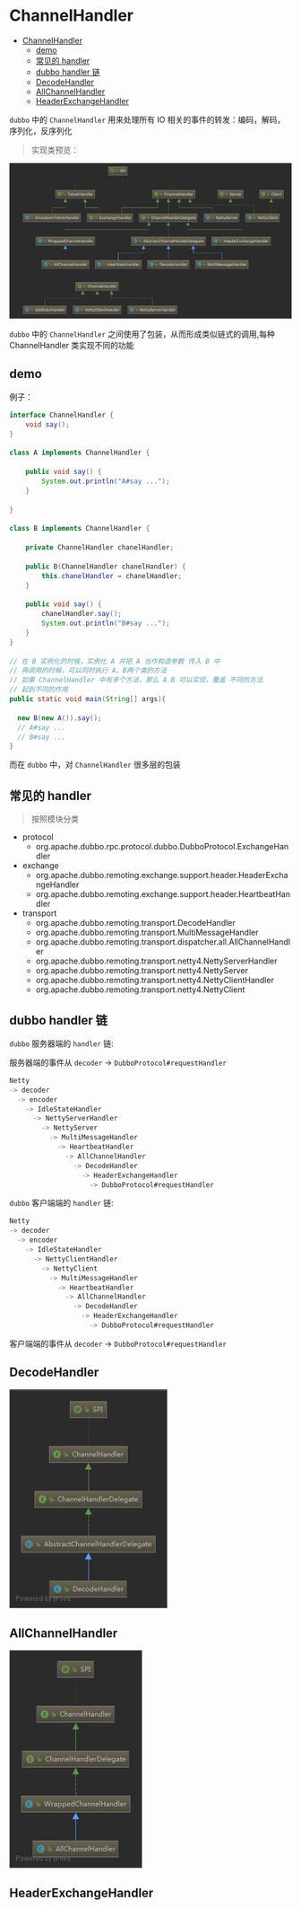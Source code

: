 # ChannelHandler

- [ChannelHandler](#channelhandler)
  - [demo](#demo)
  - [常见的 handler](#%E5%B8%B8%E8%A7%81%E7%9A%84-handler)
  - [dubbo handler 链](#dubbo-handler-%E9%93%BE)
  - [DecodeHandler](#decodehandler)
  - [AllChannelHandler](#allchannelhandler)
  - [HeaderExchangeHandler](#headerexchangehandler)

`dubbo` 中的 `ChannelHandler` 用来处理所有 IO 相关的事件的转发：编码，解码，序列化，反序列化

> 实现类预览：

![ChannelHandler](images/dubbo-channel-handler-all.png)

`dubbo` 中的 `ChannelHandler` 之间使用了包装，从而形成类似链式的调用,每种 ChannelHandler 类实现不同的功能

## demo

例子：

```java
interface ChannelHandler {
    void say();
}

class A implements ChannelHandler {

    public void say() {
        System.out.println("A#say ...");
    }

}

class B implements ChannelHandler {

    private ChannelHandler chanelHandler;

    public B(ChannelHandler chanelHandler) {
        this.chanelHandler = chanelHandler;
    }

    public void say() {
        chanelHandler.say();
        System.out.println("B#say ...");
    }
}

// 在 B 实例化的时候，实例化 A 并把 A 当作构造参数 传入 B 中
// 再调用的时候，可以同时执行 A，B两个类的方法
// 如果 ChannelHandler 中有多个方法，那么 A B 可以实现，覆盖 不同的方法
// 起到不同的作用
public static void main(String[] args){

  new B(new A()).say();
  // A#say ...
  // B#say ...
}

```

而在 `dubbo` 中，对 `ChannelHandler` 很多层的包装

## 常见的 handler

> 按照模块分类

- protocol
  - org.apache.dubbo.rpc.protocol.dubbo.DubboProtocol.ExchangeHandler
- exchange
  - org.apache.dubbo.remoting.exchange.support.header.HeaderExchangeHandler
  - org.apache.dubbo.remoting.exchange.support.header.HeartbeatHandler
- transport
  - org.apache.dubbo.remoting.transport.DecodeHandler
  - org.apache.dubbo.remoting.transport.MultiMessageHandler
  - org.apache.dubbo.remoting.transport.dispatcher.all.AllChannelHandler
  - org.apache.dubbo.remoting.transport.netty4.NettyServerHandler
  - org.apache.dubbo.remoting.transport.netty4.NettyServer
  - org.apache.dubbo.remoting.transport.netty4.NettyClientHandler
  - org.apache.dubbo.remoting.transport.netty4.NettyClient

## dubbo handler 链

`dubbo` 服务器端的 `handler` 链:

服务器端的事件从 `decoder` -> `DubboProtocol#requestHandler`

```java
Netty
-> decoder
  -> encoder
    -> IdleStateHandler
      -> NettyServerHandler
        -> NettyServer
          -> MultiMessageHandler
            -> HeartbeatHandler
              -> AllChannelHandler
                -> DecodeHandler
                  -> HeaderExchangeHandler
                    -> DubboProtocol#requestHandler
```

`dubbo` 客户端端的 `handler` 链:

```java
Netty
-> decoder
  -> encoder
    -> IdleStateHandler
      -> NettyClientHandler
        -> NettyClient
          -> MultiMessageHandler
            -> HeartbeatHandler
              -> AllChannelHandler
                -> DecodeHandler
                  -> HeaderExchangeHandler
                    -> DubboProtocol#requestHandler
```

客户端端的事件从 `decoder` -> `DubboProtocol#requestHandler`

## DecodeHandler

![DecodeHandler](images/dubbo-DecodeHandler.png)

## AllChannelHandler

![AllChannelHandler](images/dubbo-AllChannelHandler.png)

## HeaderExchangeHandler
